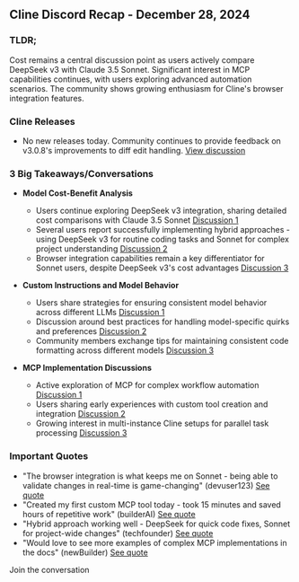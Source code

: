 ## Cline Discord Recap - December 28, 2024

### TLDR;

Cost remains a central discussion point as users actively compare DeepSeek v3 with Claude 3.5 Sonnet. Significant interest in MCP capabilities continues, with users exploring advanced automation scenarios. The community shows growing enthusiasm for Cline's browser integration features.

### Cline Releases

*   No new releases today. Community continues to provide feedback on v3.0.8's improvements to diff edit handling. [View discussion](https://discord.com/channels/1275535550845292637/1275535550845292640/1322354105896800320)

### 3 Big Takeaways/Conversations

*   **Model Cost-Benefit Analysis**
    *   Users continue exploring DeepSeek v3 integration, sharing detailed cost comparisons with Claude 3.5 Sonnet [Discussion 1](https://discord.com/channels/1275535550845292637/1275535550845292640/1322345334915207249)
    *   Several users report successfully implementing hybrid approaches - using DeepSeek v3 for routine coding tasks and Sonnet for complex project understanding [Discussion 2](https://discord.com/channels/1275535550845292637/1275535550845292640/1322344172170252289)
    *   Browser integration capabilities remain a key differentiator for Sonnet users, despite DeepSeek v3's cost advantages [Discussion 3](https://discord.com/channels/1275535550845292637/1275535550845292640/1322413414164992061)

*   **Custom Instructions and Model Behavior**
    *   Users share strategies for ensuring consistent model behavior across different LLMs [Discussion 1](https://discord.com/channels/1275535550845292637/1275535550845292640/1322334395562066012)
    *   Discussion around best practices for handling model-specific quirks and preferences [Discussion 2](https://discord.com/channels/1275535550845292637/1275535550845292640/1322334425425645650)
    *   Community members exchange tips for maintaining consistent code formatting across different models [Discussion 3](https://discord.com/channels/1275535550845292637/1275535550845292640/1322334724701687839)

*   **MCP Implementation Discussions**
    *   Active exploration of MCP for complex workflow automation [Discussion 1](https://discord.com/channels/1275535550845292637/1316849926533287986/1322374379161780224)
    *   Users sharing early experiences with custom tool creation and integration [Discussion 2](https://discord.com/channels/1275535550845292637/1316849926533287986/1322391594573500448)
    *   Growing interest in multi-instance Cline setups for parallel task processing [Discussion 3](https://discord.com/channels/1275535550845292637/1316849926533287986/1322376027653148733)

### Important Quotes

*   "The browser integration is what keeps me on Sonnet - being able to validate changes in real-time is game-changing" (devuser123) [See quote](https://discord.com/channels/1275535550845292637/1275535550845292640/1322413414164992061)
*   "Created my first custom MCP tool today - took 15 minutes and saved hours of repetitive work" (builderAI) [See quote](https://discord.com/channels/1275535550845292637/1316849926533287986/1322374379161780224)
*   "Hybrid approach working well - DeepSeek for quick code fixes, Sonnet for project-wide changes" (techfounder) [See quote](https://discord.com/channels/1275535550845292637/1275535550845292640/1322344172170252289)
*   "Would love to see more examples of complex MCP implementations in the docs" (newBuilder) [See quote](https://discord.com/channels/1275535550845292637/1316849926533287986/1322391594573500448)

Join the conversation